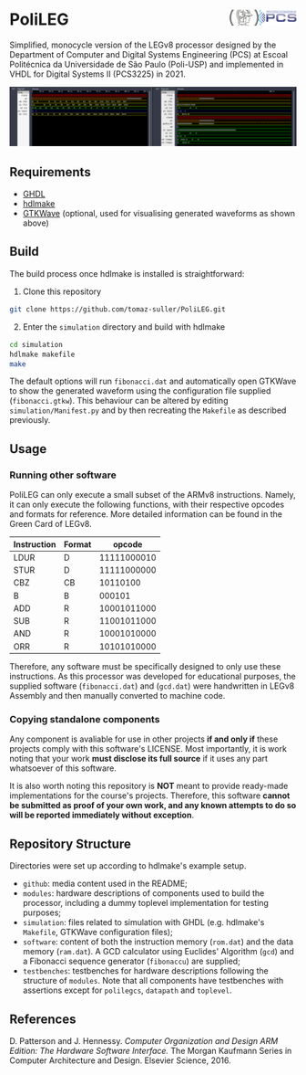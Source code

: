 # PoliLEG <img src="github/pcs.png" style="height: 1em; vertical-align: middle;" align="right" /> <img src="github/poli.jpg" style="height: 1em; vertical-align: middle;" align="right" />

Simplified, monocycle version of the LEGv8 processor designed
by the Department of Computer and Digital Systems Engineering
(PCS) at Escoal Politécnica da Universidade de São Paulo
(Poli-USP) and implemented in VHDL for Digital Systems II
(PCS3225) in 2021.

![Waveform resulting from Fibonacci and GCD execution in PoliLEG](github/gtkwave.png)

## Requirements
* [GHDL](https://github.com/ghdl/ghdl)
* [hdlmake](https://hdlmake.readthedocs.io/en/master/)
* [GTKWave](http://gtkwave.sourceforge.net/) (optional, used for visualising generated waveforms as shown above)

## Build
The build process once hdlmake is installed is straightforward:

1. Clone this repository
```bash
git clone https://github.com/tomaz-suller/PoliLEG.git
```

2. Enter the `simulation` directory and build with hdlmake
```bash
cd simulation
hdlmake makefile
make
```
The default options will run `fibonacci.dat` and automatically
open GTKWave to show the generated waveform using the
configuration file supplied (`fibonacci.gtkw`). This behaviour
can be altered by editing `simulation/Manifest.py` and by then
recreating the `Makefile` as described previously.

## Usage

### Running other software
PoliLEG can only execute a small subset of the ARMv8
instructions. Namely, it can only execute the following
functions, with their respective opcodes and formats for
reference. More detailed information can be found in the Green
Card of LEGv8.

Instruction | Format    | opcode        |
------------|-----------|---------------|
LDUR        | D         | 11111000010   |
STUR        | D         | 11111000000   |
CBZ         | CB        | 10110100      |
B           | B         | 000101        |
ADD         | R         | 10001011000   |
SUB         | R         | 11001011000   |
AND         | R         | 10001010000   |
ORR         | R         | 10101010000   |

Therefore, any software must be specifically designed to only
use these instructions. As this processor was developed for
educational purposes, the supplied software (`fibonacci.dat`)
and (`gcd.dat`) were handwritten in LEGv8 Assembly and then
manually converted to machine code.

### Copying standalone components
Any component is avaliable for use in other projects
**if and only if** these projects comply with this software's
LICENSE. Most importantly, it is work noting that your work
**must disclose its full source** if it uses any part
whatsoever of this software.

It is also worth noting this repository is **NOT** meant to
provide ready-made implementations for the course's projects.
Therefore, this software
**cannot be submitted as proof of your own work, and any known attempts to do so will be reported immediately without exception**.

## Repository Structure
Directories were set up according to hdlmake's example setup.
* `github`: media content used in the README;
* `modules`: hardware descriptions of components used to build
    the processor, including a dummy toplevel implementation
    for testing purposes;
* `simulation`: files related to simulation with GHDL (e.g.
    hdlmake's `Makefile`, GTKWave configuration files);
* `software`: content of both the instruction memory
    (`rom.dat`) and the data memory (`ram.dat`). A GCD
    calculator using Euclides' Algorithm (`gcd`) and a Fibonacci
    sequence generator (`fibonaccu`) are supplied;
* `testbenches`: testbenches for hardware descriptions following
    the structure of `modules`. Note that all components have
    testbenches with assertions except for `polilegcs`,
    `datapath` and `toplevel`.

## References
D. Patterson and J. Hennessy.
*Computer Organization and Design ARM Edition: The Hardware Software Interface.*
The Morgan Kaufmann Series in Computer Architecture
and Design. Elsevier Science, 2016.
